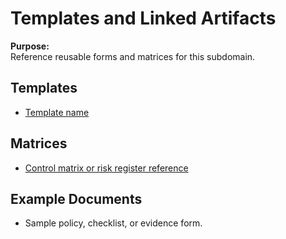 # Templates and Linked Artifacts
**Purpose:**  
Reference reusable forms and matrices for this subdomain.

## Templates
- [Template name](../../resources/templates/template_name.md)

## Matrices
- [Control matrix or risk register reference](../../resources/frameworks/)

## Example Documents
- Sample policy, checklist, or evidence form.
